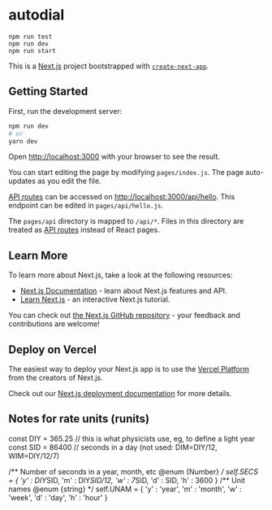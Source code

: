 # autodial

```
npm run test
npm run dev
npm run start
```



This is a [Next.js](https://nextjs.org/) project bootstrapped with [`create-next-app`](https://github.com/vercel/next.js/tree/canary/packages/create-next-app).

## Getting Started

First, run the development server:

```bash
npm run dev
# or
yarn dev
```

Open [http://localhost:3000](http://localhost:3000) with your browser to see the result.

You can start editing the page by modifying `pages/index.js`. The page auto-updates as you edit the file.

[API routes](https://nextjs.org/docs/api-routes/introduction) can be accessed on [http://localhost:3000/api/hello](http://localhost:3000/api/hello). This endpoint can be edited in `pages/api/hello.js`.

The `pages/api` directory is mapped to `/api/*`. Files in this directory are treated as [API routes](https://nextjs.org/docs/api-routes/introduction) instead of React pages.

## Learn More

To learn more about Next.js, take a look at the following resources:

- [Next.js Documentation](https://nextjs.org/docs) - learn about Next.js features and API.
- [Learn Next.js](https://nextjs.org/learn) - an interactive Next.js tutorial.

You can check out [the Next.js GitHub repository](https://github.com/vercel/next.js/) - your feedback and contributions are welcome!

## Deploy on Vercel

The easiest way to deploy your Next.js app is to use the [Vercel Platform](https://vercel.com/import?utm_medium=default-template&filter=next.js&utm_source=create-next-app&utm_campaign=create-next-app-readme) from the creators of Next.js.

Check out our [Next.js deployment documentation](https://nextjs.org/docs/deployment) for more details.


## Notes for rate units (runits)

const DIY = 365.25 // this is what physicists use, eg, to define a light year
const SID = 86400  // seconds in a day (not used: DIM=DIY/12, WIM=DIY/12/7)

/** Number of seconds in a year, month, etc 
    @enum {Number} */
self.SECS = { 'y' : DIY*SID, 
              'm' : DIY*SID/12,
              'w' : 7*SID,
              'd' : SID,
              'h' : 3600        }
/** Unit names
    @enum {string} */
self.UNAM = { 'y' : 'year',
              'm' : 'month',
              'w' : 'week',
              'd' : 'day',
              'h' : 'hour'      }
